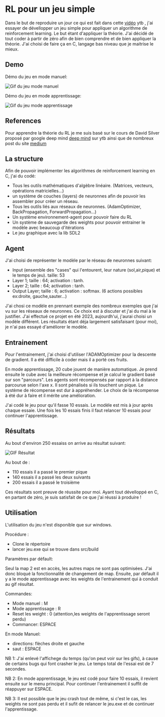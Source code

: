 
# RL pour un jeu simple 

Dans le but de reproduire un jour ce qui est fait dans cette [vidéo](https://youtu.be/v3UBlEJDXR0?si=ilZV-3HeMnOmdmZ-) ytb ,
j'ai essayer de dévellopper un jeu simple pour appliquer un algorithme de reinforcement learning. Le but étant d'appliquer la théorie. J'ai décidé de tout coder à partir de zéro afin de bien comprendre et de bien appliquer la théorie. J'ai choisi de faire ça en C, langage bas niveau que je maitrise le mieux.




## Demo

Démo du jeu en mode manuel:

![Gif du  jeu mode manuel](src/images/gif/mode_manu.gif)

Démo du jeu en mode apprentissage:

![Gif du  jeu mode apprentissage](src/images/gif/mode_apprentissage.gif)



## References
Pour apprendre la théorie du RL je me suis basé sur le cours de David Silver proposé par google deep mind [deep mind](https://youtube.com/playlist?list=PLqYmG7hTraZDM-OYHWgPebj2MfCFzFObQ&si=nTdWduHzlCDsnJc5) sur ytb ainsi que de nombreux post du site [medium](https://medium.com/)


## La structure
Afin de pouvoir implémenter les algorithmes de reinforcement learning en C, j'ai du codé:
- Tous les outils mathématiques d'algèbre linéaire. (Matrices, vecteurs, opérations matricielles...)
- un système de couches (layers) de neuronnes afin de pouvoir les assembler pour créer un réseau.
- Tous les outils liés aux réseaux de neuronnes. (AdamOptimizer, BackPropagation, ForwardPropagation...)
- Un système environnement-agent pour pouvoir faire du RL
- Un système de sauvegarde des weights pour pouvoir entrainer le modèle avec beaucoup d'itérations
- Le jeu graphique avec la lib SDL2






## Agent

J'ai choisi de représenter le modèle par le réseau de neuronnes suivant:
- Input (ensemble des "cases" qui l'entourent, leur nature (sol,air,pique) et le temps de jeu). taille: 53
- Layer 1; taille : 64; activation : tanh.
- Layer 2; taille : 64; activation : tanh.
- Output Layer; taille : 6; activation : softmax. (6 actions possibles ex:droite, gauche,sauter...)

J'ai chosi ce modèle en prennant exemple des nombreux exemples que j'ai vu sur les réseaux de neuronnes. Ce choix est à discuter et j'ai du mal à le justifier. J'ai effectué ce projet en été 2023, aujourdh'ui, j'aurai choisi un modèle différent. Les résultats étant déja largement satisfaisant (pour moi), je n'ai pas essayé d'améliorer le modèle.



## Entrainement

Pour l'entrainement, j'ai choisi d'utiliser l'ADAMOptimizer pour la descente de gradient. Il a été difficile à coder mais il a porté ces fruits.

En mode apprentissage, 20 cube jouent de manière automatique. Je prend ensuite le cube avec la meilleure récompense et je calcul le gradient basé sur son "parcours". 
Les agents sont récompensés par rapport à la distance parcourue selon l'axe x. Il sont pénalisés si ils touchent un pique. Le système de récompense est dur à appréhender. Le choix de la récompense à été dur à faire et il mérite une amélioration.

J'ai codé le jeu pour qu'il fasse 10 essais. Le modèle est mis à jour après chaque essaie. Une fois les 10 essais finis il faut relancer 10 essais pour continuer l'apprentissage.


## Résultats

Au bout d'environ 250 essaiss on arrive au résultat suivant:

![GIF Résultat](src/images/gif/resultat.gif)

Au bout de :
- 110 essais il a passé le premier pique
- 140 essais il a passé les deux suivants
- 200 essais il a passé le troisième

Ces résultats sont preuve de réussite pour moi. Ayant tout dévelloppé en C, en partant de zéro, je suis satisfait de ce que j'ai réussi à produire !




## Utilisation

L'utilisation du jeu n'est disponible que sur windows.

Procédure :
- Clone le répertoire
- lancer jeu.exe qui se trouve dans src/build

Paramètres par défault:

Seul la map 2 est en accès, les autres maps ne sont pas optimisées. J'ai donc bloqué la fonctionnalité de changement de map. Ensuite, par défault il y a le mode apprentissage avec les weights de l'entrainement qui à conduit au gif résultat. 

Commandes:
- Mode manuel : M
- Mode apprentissage : R
- Reset les weight : 0 (attention,les weights de l'apprentissage seront perdu)
- Commancer: ESPACE

En mode Manuel:
- directions: flèches droite et gauche
- saut : ESPACE


NB 1: J'ai enlevé l'affichege du temps (qu'on peut voir sur les gifs), à cause de certains bugs qui font crasher le jeu. Le temps total de l'essai est de 7 secondes.

NB 2: En mode apprentissage, le jeu est codé pour faire 10 essais, il revient ensuite sur le menu principal. Pour continuer l'entrainement il suffit de réappuyer sur ESPACE. 

NB 3: Il est possible que le jeu crash tout de même, si c'est le cas, les weights ne sont pas perdu et il sufit de relancer le jeu.exe et de continuer l'apprentissage.

